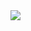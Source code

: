 <img src="https://capsule-render.vercel.app/api?type=slice&color=auto&height=200&text=Github&fontAlign=70&rotate=13&fontAlignY=25&desc=Computer%20Graphics%20and%20Game%20Engine&descAlign=70.&descAlignY=44">
